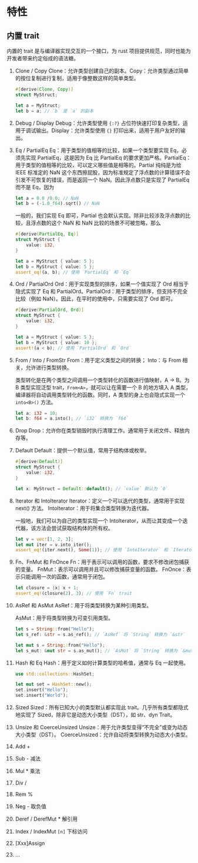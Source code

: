 # 特性

## 内置 trait
内置的 trait 是与编译器实现交互的一个接口，为 rust 项目提供规范，同时也能为开发者带来约定俗成的语法糖。
1. Clone / Copy
   Clone：允许类型创建自己的副本。Copy：允许类型通过简单的按位复制进行复制，适用于像整数这样的简单类型。

   ```rust
   #[derive(Clone, Copy)]
   struct MyStruct;

   let a = MyStruct;
   let b = a; // `b` 是 `a` 的副本
   ```

2. Debug / Display
   Debug：允许类型使用 `{:?}` 占位符快速打印复杂类型，适用于调试输出。Display：允许类型使用 `{}` 打印出来，适用于用户友好的输出。

3. Eq / PartialEq
   Eq：用于类型的值相等的比较，如果一个类型要实现 Eq，必须先实现 PartialEq，这是因为 Eq 比 PartialEq 的要求更加严格。PartialEq：用于类型的值相等的比较，可以定义哪些值是相等的。Partial 纯纯是为给 IEEE 标准定的 NaN 这个东西擦屁股，因为标准规定了浮点数的计算错误不会引发不可恢复的错误，而是返回一个 NaN。因此浮点数只是实现了 PartialEq 而不是 Eq，因为
   ```rust
   let a = 0.0 /0.0; // NaN
   let b = (-1.0_f64).sqrt() // NaN
   ```
   一般的，我们实现 Eq 即可，Partial 也会默认实现。除非比较涉及浮点数的比较，且浮点数的这个 NaN 和 NaN 比较的场景不可被忽略，那么

   ```rust
   #[derive(PartialEq, Eq)]
   struct MyStruct {
       value: i32,
   }

   let a = MyStruct { value: 5 };
   let b = MyStruct { value: 5 };
   assert_eq!(a, b); // 使用 `PartialEq` 和 `Eq`
   ```

4. Ord / PartialOrd
   Ord：用于实现类型的排序，如果一个值实现了 Ord 相当于隐式实现了 Eq 和 PartialOrd。PartialOrd：用于类型的排序，但支持不完全比较（例如 NaN）。因此，在平时的使用中，只需要实现了 Ord 即可。

   ```rust
   #[derive(PartialOrd, Ord)]
   struct MyStruct {
       value: i32,
   }

   let a = MyStruct { value: 5 };
   let b = MyStruct { value: 10 };
   assert!(a < b); // 使用 `PartialOrd` 和 `Ord`
   ```

5. From / Into / FromStr
   From：用于定义类型之间的转换；
   Into：与 From 相关，允许进行类型转换。

   类型转化是在两个类型之间调用一个类型转化的函数进行值映射，A -> B。为 B 类型实现泛型 trait，`From<A>`，就可以让在需要一个 B 的地方填入 A 类型，编译器将自动调用类型转化的函数。同时，A 类型的身上也会隐式实现一个 `into<B>()` 方法。

   ```rust
   let a: i32 = 10;
   let b: f64 = a.into(); // `i32` 转换为 `f64`
   ```

6. Drop
   Drop：允许你在类型销毁时执行清理工作。通常用于关闭文件、释放内存等。

7. Default
   Default：提供一个默认值，常用于结构体或枚举。

   ```rust
   #[derive(Default)]
   struct MyStruct {
       value: i32,
   }

   let x: MyStruct = Default::default(); // `value` 默认为 `0`
   ```

8. Iterator 和 IntoIterator
   Iterator：定义一个可以迭代的类型，通常用于实现 next() 方法。
   IntoIterator：用于将集合类型转换为迭代器。

   一般地，我们可以为自己的类型实现一个 IntoIterator，从而让其变成一个迭代器，该方法会尝试获取结构体的所有权。
   ```rust
   let v = vec![1, 2, 3];
   let mut iter = v.into_iter();
   assert_eq!(iter.next(), Some(1)); // 使用 `IntoIterator` 和 `Iterator`
   ```

9. Fn、FnMut 和 FnOnce
   Fn：用于表示可以调用的函数，要求不修改闭包捕获的变量。
   FnMut：表示可以调用并且可以修改捕获变量的函数。
   FnOnce：表示只能调用一次的函数，通常用于闭包。

   ```rust
   let closure = |x| x + 1;
   assert_eq!(closure(2), 3); // 使用 `Fn` trait
   ```

10. AsRef 和 AsMut
    AsRef：用于将类型转换为某种引用类型。

    AsMut：用于将类型转换为可变引用类型。

    ```rust
    let s = String::from("Hello");
    let s_ref: &str = s.as_ref(); // `AsRef` 将 `String` 转换为 `&str`

    let mut s = String::from("Hello");
    let s_mut: &mut str = s.as_mut(); // `AsMut` 将 `String` 转换为 `&mut str`
    ```

11. Hash 和 Eq
    Hash：用于定义如何计算类型的哈希值，通常与 Eq 一起使用。

    ```rust
    use std::collections::HashSet;

    let mut set = HashSet::new();
    set.insert("Hello");
    set.insert("World");
    ```

12. Sized
    Sized：所有已知大小的类型默认都实现此 trait。几乎所有类型都隐式地实现了 Sized，除非它是动态大小类型（DST），如 str、dyn Trait。

13. Unsize 和 CoerceUnsized
    Unsize：用于允许类型变得“不完全”或变为动态大小类型（DST）。
    CoerceUnsized：允许自动将类型转换为动态大小类型。

14. Add +
15. Sub - 减法
16. Mul * 乘法
17. Div /
18. Rem %
19. Neg - 取负值
20. Deref / DerefMut * 解引用
21. Index / IndexMut `[n]` 下标访问
22. \[Xxx\]Assign
23. ...
